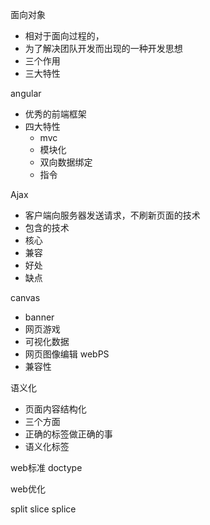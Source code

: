 面向对象
- 相对于面向过程的，
- 为了解决团队开发而出现的一种开发思想
- 三个作用
- 三大特性

angular
- 优秀的前端框架
- 四大特性
	+ mvc	
	+ 模块化
	+ 双向数据绑定
	+ 指令

Ajax
- 客户端向服务器发送请求，不刷新页面的技术
- 包含的技术
- 核心
- 兼容
- 好处 
- 缺点

canvas
- banner
- 网页游戏
- 可视化数据
- 网页图像编辑 webPS
- 兼容性

语义化
- 页面内容结构化
- 三个方面
- 正确的标签做正确的事
- 语义化标签 

web标准
doctype

web优化

split
slice
splice

